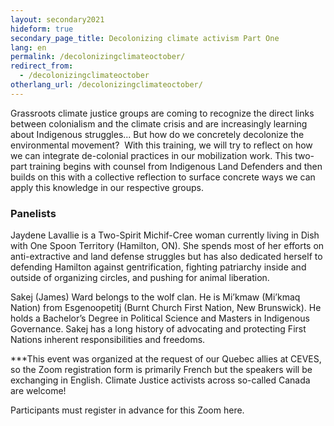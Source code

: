```yaml
---
layout: secondary2021
hideform: true
secondary_page_title: Decolonizing climate activism Part One
lang: en
permalink: /decolonizingclimateoctober/
redirect_from:
  - /decolonizingclimateoctober
otherlang_url: /decolonizingclimateoctober/
---
```

Grassroots climate justice groups are coming to recognize the direct links between colonialism and the climate crisis and are increasingly learning about Indigenous struggles... But how do we concretely decolonize the environmental movement?  With this training, we will try to reflect on how we can integrate de-colonial practices in our mobilization work. This two-part training begins with counsel from Indigenous Land Defenders and then builds on this with a collective reflection to surface concrete ways we can apply this knowledge in our respective groups.

### Panelists

Jaydene Lavallie is a Two-Spirit Michif-Cree woman currently living in Dish with One Spoon Territory (Hamilton, ON). She spends most of her efforts on anti-extractive and land defense struggles but has also dedicated herself to defending Hamilton against gentrification, fighting patriarchy inside and outside of organizing circles, and pushing for animal liberation. 

Sakej (James) Ward belongs to the wolf clan. He is Mi’kmaw (Mi’kmaq Nation) from Esgenoopetitj (Burnt Church First Nation, New Brunswick). He holds a Bachelor’s Degree in Political Science and Masters in Indigenous Governance. Sakej has a long history of advocating and protecting First Nations inherent responsibilities and freedoms.

\*\**This event was organized at the request of our Quebec allies at CEVES, so the Zoom registration form is primarily French but the speakers will be exchanging in English. Climate Justice activists across so-called Canada are welcome!

Participants must register in advance for this Zoom here.
